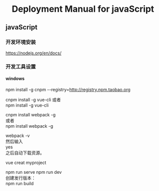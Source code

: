 # <center> Deployment Manual for javaScript

## javaScript

### 开发环境安装  
https://nodejs.org/en/docs/  

### 开发工具设置

#### windows

npm install -g cnpm --registry=http://registry.npm.taobao.org  

cnpm install -g vue-cli 
或者   
npm install -g vue-cli  

cnpm install webpack -g  
或者  
npm install webpack -g  

webpack -v  
然后输入  
yes  
之后自动下载资源。  

vue creat myproject  

npm run serve
npm run dev  
创建发行版本：  
npm run build  